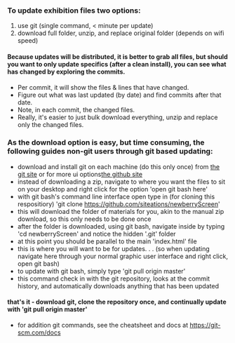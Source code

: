 ### To update exhibition files two options:

1. use git (single command, < minute per update)
2. download full folder, unzip, and replace original folder (depends on wifi speed)

#### Because updates will be distributed, it is better to grab all files, but should you want to only update specifics (after a clean install), you can see what has changed by exploring the commits. 
* Per commit, it will show the files & lines that have changed. 
* Figure out what was last updated (by date) and find commits after that date.
* Note, in each commit, the changed files. 
* Really, it's easier to just bulk download everything, unzip and replace only the changed files.


### As the download option is easy, but time consuming, the following guides non-git users through git based updating:
* download and install git on each machine (do this only once) from [the git site](https://git-scm.com/) or for more ui options[the github site](http://windows.github.com)
* instead of downloading a zip, navigate to where you want the files to sit on your desktop and right click for the option 'open git bash here'
* with git bash's command line interface open type in (for cloning this respositiory) 'git clone https://github.com/siteations/newberryScreen'
* this will download the folder of materials for you, akin to the manual zip download, so this only needs to be done once
* after the folder is downloaded, using git bash, navigate inside by typing 'cd newberryScreen' and notice the hidden '.git' folder
* at this point you should be parallel to the main 'index.html' file
* this is where you will want to be for updates. . . (so when updating navigate here through your normal graphic user interface and right click, open git bash)
* to update with git bash, simply type 'git pull origin master'
* this command check in with the git repository, looks at the commit history, and automatically downloads anything that has been updated
#### that's it - download git, clone the repository once, and continually update with 'git pull origin master'

* for addition git commands, see the cheatsheet and docs at https://git-scm.com/docs
